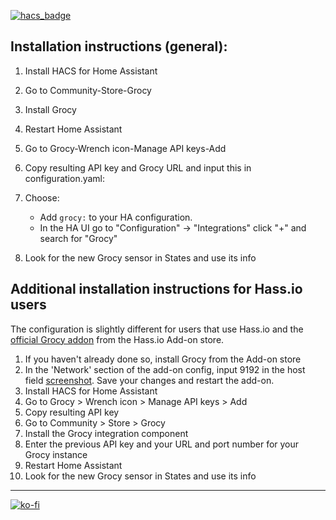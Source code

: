 [![hacs_badge](https://img.shields.io/badge/HACS-Default-orange.svg)](https://github.com/custom-components/hacs)

## Installation instructions (general):

1. Install HACS for Home Assistant
2. Go to Community-Store-Grocy
3. Install Grocy
4. Restart Home Assistant
5. Go to Grocy-Wrench icon-Manage API keys-Add
6. Copy resulting API key and Grocy URL and input this in configuration.yaml:
7. Choose:
   - Add `grocy:` to your HA configuration.
   - In the HA UI go to "Configuration" -> "Integrations" click "+" and search for "Grocy"

8. Look for the new Grocy sensor in States and use its info


## Additional installation instructions for Hass.io users

The configuration is slightly different for users that use Hass.io and the [official Grocy addon](https://github.com/hassio-addons/addon-grocy) from the Hass.io Add-on store.

1. If you haven't already done so, install Grocy from the Add-on store
2. In the 'Network' section of the add-on config, input 9192 in the host field [screenshot](https://github.com/custom-components/grocy/raw/master/grocy-addon-config.png). Save your changes and restart the add-on.
3. Install HACS for Home Assistant
4. Go to Grocy > Wrench icon > Manage API keys > Add
5. Copy resulting API key
4. Go to Community > Store > Grocy
5. Install the Grocy integration component
6. Enter the previous API key and your URL and port number for your Grocy instance
7. Restart Home Assistant
8. Look for the new Grocy sensor in States and use its info

---
[![ko-fi](https://www.ko-fi.com/img/githubbutton_sm.svg)](https://ko-fi.com/X8X1LYUK)
